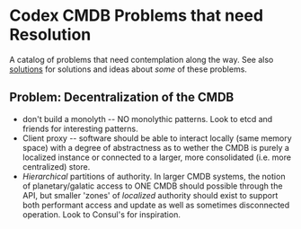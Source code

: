 Codex CMDB Problems that need Resolution
========================================

A catalog of problems that need contemplation along the way.  See also
[solutions](note_solutions.md) for solutions and ideas about _some_ of these
problems.



Problem:  Decentralization of the CMDB
--------------------------------------

* don't build a monolyth -- NO monolythic patterns.  Look to etcd and
  friends for interesting patterns.
* Client proxy -- software should be able to interact locally (same
  memory space) with a degree of abstractness as to wether the CMDB is
  purely a localized instance or connected to a larger, more
  consolidated (i.e. more centralized) store.
* _Hierarchical_ partitions of authority.  In larger CMDB systems, the
  notion of planetary/galatic access to ONE CMDB should possible
  through the API, but smaller 'zones' of *localized* authority should
  exist to support both performant access and update as well as
  sometimes disconnected operation.  Look to Consul's for inspiration.



